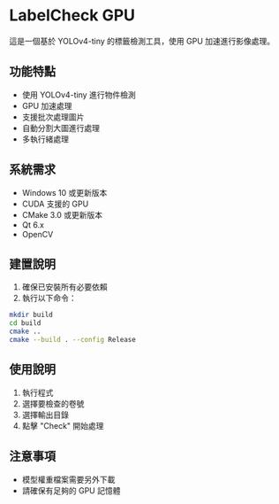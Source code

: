 # LabelCheck GPU

這是一個基於 YOLOv4-tiny 的標籤檢測工具，使用 GPU 加速進行影像處理。

## 功能特點

- 使用 YOLOv4-tiny 進行物件檢測
- GPU 加速處理
- 支援批次處理圖片
- 自動分割大圖進行處理
- 多執行緒處理

## 系統需求

- Windows 10 或更新版本
- CUDA 支援的 GPU
- CMake 3.0 或更新版本
- Qt 6.x
- OpenCV

## 建置說明

1. 確保已安裝所有必要依賴
2. 執行以下命令：
```bash
mkdir build
cd build
cmake ..
cmake --build . --config Release
```

## 使用說明

1. 執行程式
2. 選擇要檢查的卷號
3. 選擇輸出目錄
4. 點擊 "Check" 開始處理

## 注意事項

- 模型權重檔案需要另外下載
- 請確保有足夠的 GPU 記憶體 